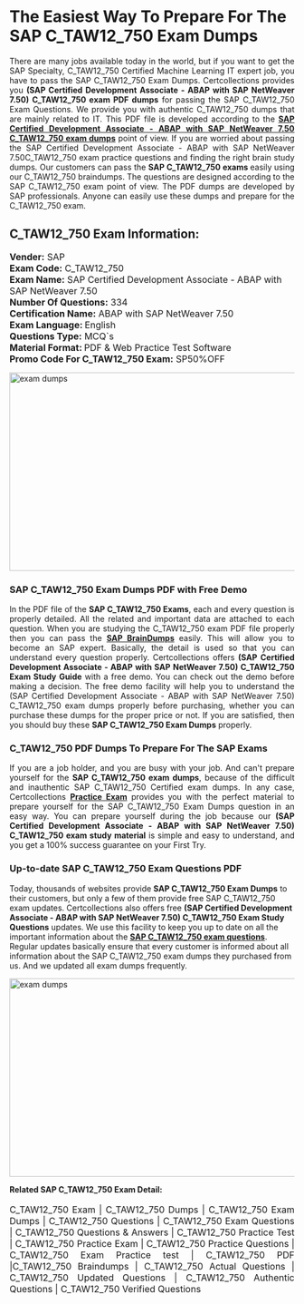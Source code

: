 <h1>The Easiest Way To Prepare For The SAP C_TAW12_750 Exam Dumps</h1> <p style="text-align:justify">There are many jobs available today in the world, but if you want to get the SAP Specialty, C_TAW12_750 Certified Machine Learning IT expert job, you have to pass the SAP C_TAW12_750 Exam Dumps. Certcollections provides you <strong>(SAP Certified Development Associate - ABAP with SAP NetWeaver 7.50) C_TAW12_750 exam PDF dumps</strong> for passing the SAP C_TAW12_750 Exam Questions. We provide you with authentic C_TAW12_750 dumps that are mainly related to IT. This PDF file is developed according to the <a href="https://www.certsofficial.com/sap/c_taw12_750-questions"><strong>SAP Certified Development Associate - ABAP with SAP NetWeaver 7.50 C_TAW12_750 exam dumps</strong></a> point of view. If you are worried about passing the SAP Certified Development Associate - ABAP with SAP NetWeaver 7.50C_TAW12_750 exam practice questions and finding the right brain study dumps. Our customers can pass the <strong>SAP C_TAW12_750 exams </strong>easily using our C_TAW12_750 braindumps. The questions are designed according to the SAP C_TAW12_750 exam point of view. The PDF dumps are developed by SAP professionals. Anyone can easily use these dumps and prepare for the C_TAW12_750 exam.</p> <h2><strong>C_TAW12_750 Exam Information:</strong></h2> <p><span style="font-size:16px"><strong>Vender:</strong> SAP<br /> <strong>Exam Code:</strong> C_TAW12_750<br /> <strong>Exam Name:</strong> SAP Certified Development Associate - ABAP with SAP NetWeaver 7.50<br /> <strong>Number Of Questions:</strong> 334<br /> <strong>Certification Name:</strong> ABAP with SAP NetWeaver 7.50<br /> <strong>Exam Language: </strong>English<br /> <strong>Questions Type:</strong> MCQ`s<br /> <strong>Material Format: </strong>PDF & Web Practice Test Software<br /> <strong>Promo Code For C_TAW12_750 Exam:</strong> SP50%OFF</span></p> <p><a href="https://www.certsofficial.com/sap/c_taw12_750-questions" rel="no-follow"><img alt="exam dumps" src="https://www.certcollections.com/uploads/content/certsofficial.jpg" style="height:350px; width:750px" /></a></p> <h3><strong>SAP C_TAW12_750 Exam Dumps PDF with Free Demo</strong></h3> <p style="text-align:justify">In the PDF file of the <strong>SAP C_TAW12_750 Exams</strong>, each and every question is properly detailed. All the related and important data are attached to each question. When you are studying the C_TAW12_750 exam PDF file properly then you can pass the <a href="https://www.certsofficial.com/sap-dumps"><strong>SAP BrainDumps</strong></a> easily. This will allow you to become an SAP expert. Basically, the detail is used so that you can understand every question properly. Certcollections offers <strong>(SAP Certified Development Associate - ABAP with SAP NetWeaver 7.50) C_TAW12_750 Exam Study Guide</strong> with a free demo. You can check out the demo before making a decision. The free demo facility will help you to understand the (SAP Certified Development Associate - ABAP with SAP NetWeaver 7.50) C_TAW12_750 exam dumps properly before purchasing, whether you can purchase these dumps for the proper price or not. If you are satisfied, then you should buy these <strong>SAP C_TAW12_750 Exam Dumps</strong> properly.</p> <h3><strong>C_TAW12_750 PDF Dumps To Prepare For The SAP Exams</strong></h3> <p style="text-align:justify">If you are a job holder, and you are busy with your job. And can't prepare yourself for the <strong>SAP C_TAW12_750 exam dumps</strong>, because of the difficult and inauthentic SAP C_TAW12_750 Certified exam dumps. In any case, Certcollections <strong><a href="https://www.certsofficial.com/">Practice Exam</a></strong> provides you with the perfect material to prepare yourself for the SAP C_TAW12_750 Exam Dumps question in an easy way. You can prepare yourself during the job because our <strong>(SAP Certified Development Associate - ABAP with SAP NetWeaver 7.50) C_TAW12_750 exam study material</strong> is simple and easy to understand, and you get a 100% success guarantee on your First Try.</p> <h3><strong>Up-to-date SAP C_TAW12_750 Exam Questions PDF</strong></h3> <p>Today, thousands of websites provide <strong>SAP C_TAW12_750 Exam Dumps</strong> to their customers, but only a few of them provide free SAP C_TAW12_750 exam updates. Certcollections also offers free <strong>(SAP Certified Development Associate - ABAP with SAP NetWeaver 7.50) C_TAW12_750 Exam Study Questions</strong> updates. We use this facility to keep you up to date on all the important information about the <a href="https://www.certsofficial.com/sap/c_taw12_750-questions"><strong>SAP C_TAW12_750 exam questions</strong></a>. Regular updates basically ensure that every customer is informed about all information about the SAP C_TAW12_750 exam dumps they purchased from us. And we updated all exam dumps frequently.</p> <p><a href="https://www.certsofficial.com/sap/c_taw12_750-questions"><img alt="exam dumps " src="https://www.certcollections.com/uploads/content/certsofficial2.jpg" style="height:350px; width:750px" /></a></p> <p style="text-align:justify"><span style="font-size:14px"><strong>Related SAP C_TAW12_750 Exam Detail:</strong></span><br /> <br /> <span style="font-size:16px">C_TAW12_750 Exam | C_TAW12_750 Dumps | C_TAW12_750 Exam Dumps | C_TAW12_750 Questions | C_TAW12_750 Exam Questions | C_TAW12_750 Questions & Answers | C_TAW12_750 Practice Test | C_TAW12_750 Practice Exam | C_TAW12_750 Practice Questions | C_TAW12_750 Exam Practice test | C_TAW12_750 PDF |C_TAW12_750 Braindumps | C_TAW12_750 Actual Questions | C_TAW12_750 Updated Questions | C_TAW12_750 Authentic Questions | C_TAW12_750 Verified Questions</span></p>
